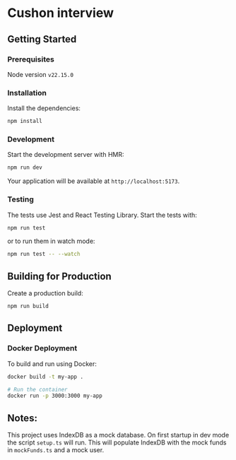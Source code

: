 # Cushon interview

## Getting Started

### Prerequisites

Node version `v22.15.0`

### Installation

Install the dependencies:

```bash
npm install
```

### Development

Start the development server with HMR:

```bash
npm run dev
```
Your application will be available at `http://localhost:5173`.

### Testing

The tests use Jest and React Testing Library. Start the tests with:
```bash
npm run test
```
or to run them in watch mode:
```bash
npm run test -- --watch
```

## Building for Production

Create a production build:

```bash
npm run build
```

## Deployment

### Docker Deployment

To build and run using Docker:

```bash
docker build -t my-app .

# Run the container
docker run -p 3000:3000 my-app
```

## Notes:

This project uses IndexDB as a mock database. On first startup in dev mode the script `setup.ts` will run. This will populate IndexDB with the mock funds in `mockFunds.ts` and a mock user.